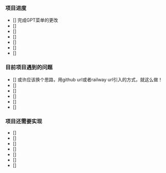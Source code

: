 




### 项目进度
- [] 完成GPT菜单的更改
- [] 
- []
- [] 
- []
- [] 
- []




### 目前项目遇到的问题
- [] 或许应该换个思路，用github url或者railway url引入的方式，就这么做！
- [] 
- []
- []
- []
- []





### 项目还需要实现
- [] 
- [] 
- []
- [] 
- []
- [] 
- []


